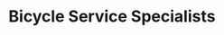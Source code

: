---
title: "Bicycle Service Specialists"
url: /madison/bicycle-service-specialists/
shop: Fahrrad
---